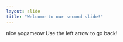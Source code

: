```yaml
---
layout: slide
title: "Welcome to our second slide!"
---
```

nice yogameow
Use the left arrow to go back!

